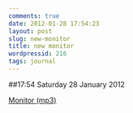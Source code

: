 ```yaml
---
comments: true
date: 2012-01-28 17:54:23
layout: post
slug: new-monitor
title: new monitor
wordpressid: 216
tags: journal
---
```


##17:54 Saturday 28 January 2012

[Monitor (mp3)](http://audioboo.fm/boos/642957-monitor.mp3?keyed=true&source=embed)
